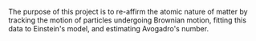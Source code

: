 The purpose of this project is to re-affirm the atomic nature of matter by tracking the motion of particles undergoing
Brownian motion, fitting this data to Einstein's model, and estimating Avogadro's number.
